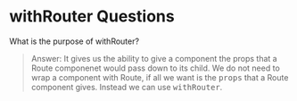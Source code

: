 # **withRouter Questions**

What is the purpose of withRouter?
>Answer: It gives us the ability to give a component the props that a Route componenet would pass down to its child. We do not need to wrap a component with Route, if all we want is the <kbd>props</kbd> that a Route component gives. Instead we can use <kbd>withRouter</kbd>.